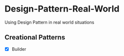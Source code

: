 # Design-Pattern-Real-World

Using Design Pattern in real world situations

## Creational Patterns

- [x] Builder

